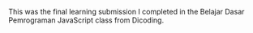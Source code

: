 This was the final learning submission I completed in the Belajar Dasar Pemrograman JavaScript class from Dicoding.
